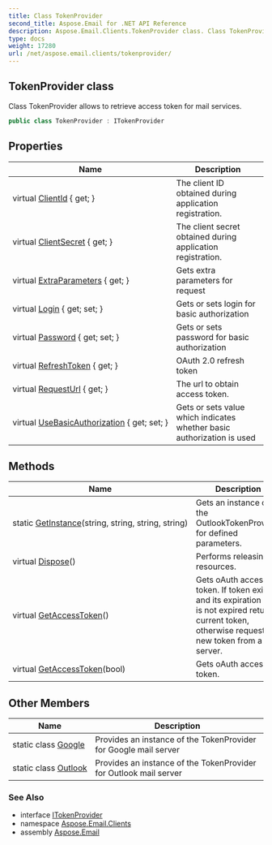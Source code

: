 ```yaml
---
title: Class TokenProvider
second_title: Aspose.Email for .NET API Reference
description: Aspose.Email.Clients.TokenProvider class. Class TokenProvider allows to retrieve access token for mail services
type: docs
weight: 17280
url: /net/aspose.email.clients/tokenprovider/
---
```

## TokenProvider class

Class TokenProvider allows to retrieve access token for mail services.

```csharp
public class TokenProvider : ITokenProvider
```

## Properties

| Name | Description |
| --- | --- |
| virtual [ClientId](../../aspose.email.clients/tokenprovider/clientid/) { get; } | The client ID obtained during application registration. |
| virtual [ClientSecret](../../aspose.email.clients/tokenprovider/clientsecret/) { get; } | The client secret obtained during application registration. |
| virtual [ExtraParameters](../../aspose.email.clients/tokenprovider/extraparameters/) { get; } | Gets extra parameters for request |
| virtual [Login](../../aspose.email.clients/tokenprovider/login/) { get; set; } | Gets or sets login for basic authorization |
| virtual [Password](../../aspose.email.clients/tokenprovider/password/) { get; set; } | Gets or sets password for basic authorization |
| virtual [RefreshToken](../../aspose.email.clients/tokenprovider/refreshtoken/) { get; } | OAuth 2.0 refresh token |
| virtual [RequestUrl](../../aspose.email.clients/tokenprovider/requesturl/) { get; } | The url to obtain access token. |
| virtual [UseBasicAuthorization](../../aspose.email.clients/tokenprovider/usebasicauthorization/) { get; set; } | Gets or sets value which indicates whether basic authorization is used |

## Methods

| Name | Description |
| --- | --- |
| static [GetInstance](../../aspose.email.clients/tokenprovider/getinstance/)(string, string, string, string) | Gets an instance of the OutlookTokenProvider for defined parameters. |
| virtual [Dispose](../../aspose.email.clients/tokenprovider/dispose/)() | Performs releasing resources. |
| virtual [GetAccessToken](../../aspose.email.clients/tokenprovider/getaccesstoken/#getaccesstoken)() | Gets oAuth access token. If token exists and its expiration date is not expired returns current token, otherwise requests new token from a server. |
| virtual [GetAccessToken](../../aspose.email.clients/tokenprovider/getaccesstoken/#getaccesstoken_1)(bool) | Gets oAuth access token. |

## Other Members

| Name | Description |
| --- | --- |
| static class [Google](../../aspose.email.clients/tokenprovider.google) | Provides an instance of the TokenProvider for Google mail server |
| static class [Outlook](../../aspose.email.clients/tokenprovider.outlook) | Provides an instance of the TokenProvider for Outlook mail server |

### See Also

* interface [ITokenProvider](../itokenprovider/)
* namespace [Aspose.Email.Clients](../../aspose.email.clients/)
* assembly [Aspose.Email](../../)


